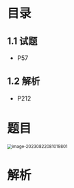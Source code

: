 # 目录



## 1.1 试题

* P57



## 1.2 解析

* P212



# 题目

<img src="https://cvp.oss-cn-shanghai.aliyuncs.com/picgo/202308220810870.png" alt="image-20230822081019801" style="zoom: 70%;" />



# 解析

